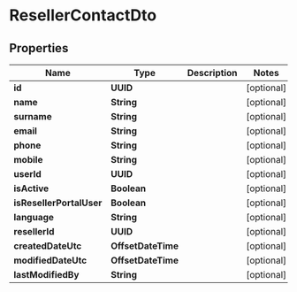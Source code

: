 

# ResellerContactDto


## Properties

| Name | Type | Description | Notes |
|------------ | ------------- | ------------- | -------------|
|**id** | **UUID** |  |  [optional] |
|**name** | **String** |  |  [optional] |
|**surname** | **String** |  |  [optional] |
|**email** | **String** |  |  [optional] |
|**phone** | **String** |  |  [optional] |
|**mobile** | **String** |  |  [optional] |
|**userId** | **UUID** |  |  [optional] |
|**isActive** | **Boolean** |  |  [optional] |
|**isResellerPortalUser** | **Boolean** |  |  [optional] |
|**language** | **String** |  |  [optional] |
|**resellerId** | **UUID** |  |  [optional] |
|**createdDateUtc** | **OffsetDateTime** |  |  [optional] |
|**modifiedDateUtc** | **OffsetDateTime** |  |  [optional] |
|**lastModifiedBy** | **String** |  |  [optional] |



